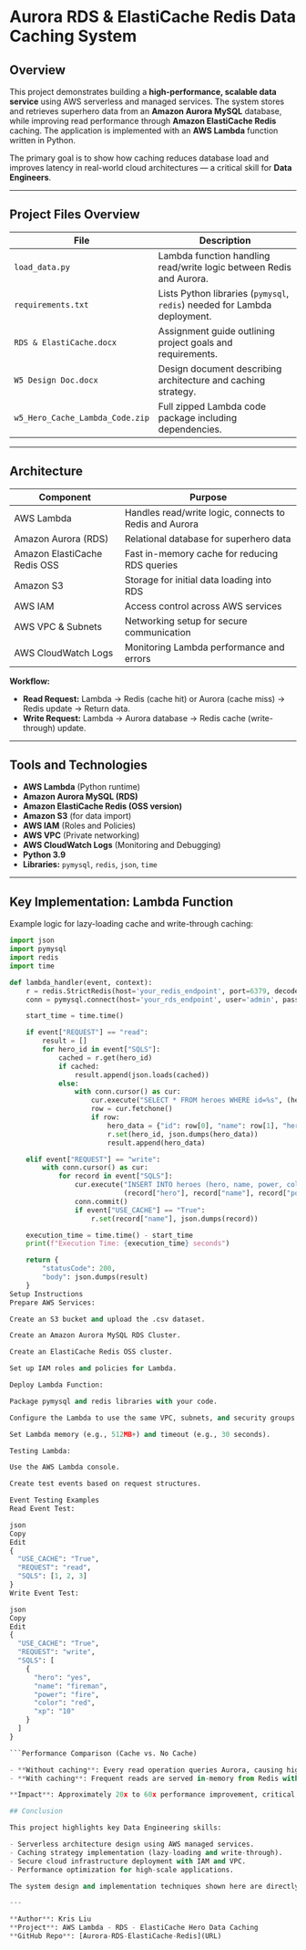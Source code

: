 # Aurora RDS & ElastiCache Redis Data Caching System

## Overview
This project demonstrates building a **high-performance, scalable data service** using AWS serverless and managed services. The system stores and retrieves superhero data from an **Amazon Aurora MySQL** database, while improving read performance through **Amazon ElastiCache Redis** caching. The application is implemented with an **AWS Lambda** function written in Python.

The primary goal is to show how caching reduces database load and improves latency in real-world cloud architectures — a critical skill for **Data Engineers**.

---

## Project Files Overview

| File | Description |
| --- | --- |
| `load_data.py` | Lambda function handling read/write logic between Redis and Aurora. |
| `requirements.txt` | Lists Python libraries (`pymysql`, `redis`) needed for Lambda deployment. |
| `RDS & ElastiCache.docx` | Assignment guide outlining project goals and requirements. |
| `W5 Design Doc.docx` | Design document describing architecture and caching strategy. |
| `w5_Hero_Cache_Lambda_Code.zip` | Full zipped Lambda code package including dependencies. |

---

## Architecture

| Component | Purpose |
| --- | --- |
| AWS Lambda | Handles read/write logic, connects to Redis and Aurora |
| Amazon Aurora (RDS) | Relational database for superhero data |
| Amazon ElastiCache Redis OSS | Fast in-memory cache for reducing RDS queries |
| Amazon S3 | Storage for initial data loading into RDS |
| AWS IAM | Access control across AWS services |
| AWS VPC & Subnets | Networking setup for secure communication |
| AWS CloudWatch Logs | Monitoring Lambda performance and errors |

**Workflow:**
- **Read Request:** Lambda → Redis (cache hit) or Aurora (cache miss) → Redis update → Return data.
- **Write Request:** Lambda → Aurora database → Redis cache (write-through) update.

---

## Tools and Technologies

- **AWS Lambda** (Python runtime)
- **Amazon Aurora MySQL (RDS)**
- **Amazon ElastiCache Redis (OSS version)**
- **Amazon S3** (for data import)
- **AWS IAM** (Roles and Policies)
- **AWS VPC** (Private networking)
- **AWS CloudWatch Logs** (Monitoring and Debugging)
- **Python 3.9**
- **Libraries:** `pymysql`, `redis`, `json`, `time`

---

## Key Implementation: Lambda Function

Example logic for lazy-loading cache and write-through caching:

```python
import json
import pymysql
import redis
import time

def lambda_handler(event, context):
    r = redis.StrictRedis(host='your_redis_endpoint', port=6379, decode_responses=True)
    conn = pymysql.connect(host='your_rds_endpoint', user='admin', password='your_password', db='your_db')

    start_time = time.time()

    if event["REQUEST"] == "read":
        result = []
        for hero_id in event["SQLS"]:
            cached = r.get(hero_id)
            if cached:
                result.append(json.loads(cached))
            else:
                with conn.cursor() as cur:
                    cur.execute("SELECT * FROM heroes WHERE id=%s", (hero_id,))
                    row = cur.fetchone()
                    if row:
                        hero_data = {"id": row[0], "name": row[1], "hero": row[2], "power": row[3], "xp": row[4], "color": row[5]}
                        r.set(hero_id, json.dumps(hero_data))
                        result.append(hero_data)

    elif event["REQUEST"] == "write":
        with conn.cursor() as cur:
            for record in event["SQLS"]:
                cur.execute("INSERT INTO heroes (hero, name, power, color, xp) VALUES (%s, %s, %s, %s, %s)",
                            (record["hero"], record["name"], record["power"], record["color"], record["xp"]))
                conn.commit()
                if event["USE_CACHE"] == "True":
                    r.set(record["name"], json.dumps(record))

    execution_time = time.time() - start_time
    print(f"Execution Time: {execution_time} seconds")

    return {
        "statusCode": 200,
        "body": json.dumps(result)
    }
Setup Instructions
Prepare AWS Services:

Create an S3 bucket and upload the .csv dataset.

Create an Amazon Aurora MySQL RDS Cluster.

Create an ElastiCache Redis OSS cluster.

Set up IAM roles and policies for Lambda.

Deploy Lambda Function:

Package pymysql and redis libraries with your code.

Configure the Lambda to use the same VPC, subnets, and security groups as RDS and Redis.

Set Lambda memory (e.g., 512MB+) and timeout (e.g., 30 seconds).

Testing Lambda:

Use the AWS Lambda console.

Create test events based on request structures.

Event Testing Examples
Read Event Test:

json
Copy
Edit
{
  "USE_CACHE": "True",
  "REQUEST": "read",
  "SQLS": [1, 2, 3]
}
Write Event Test:

json
Copy
Edit
{
  "USE_CACHE": "True",
  "REQUEST": "write",
  "SQLS": [
    {
      "hero": "yes",
      "name": "fireman",
      "power": "fire",
      "color": "red",
      "xp": "10"
    }
  ]
}

```Performance Comparison (Cache vs. No Cache)

- **Without caching**: Every read operation queries Aurora, causing higher latency (~100-300ms).
- **With caching**: Frequent reads are served in-memory from Redis with latency under 5ms.

**Impact**: Approximately 20x to 60x performance improvement, critical for scalable backend systems.

## Conclusion

This project highlights key Data Engineering skills:

- Serverless architecture design using AWS managed services.
- Caching strategy implementation (lazy-loading and write-through).
- Secure cloud infrastructure deployment with IAM and VPC.
- Performance optimization for high-scale applications.

The system design and implementation techniques shown here are directly applicable to real-world, production-grade cloud data pipelines.

---

**Author**: Kris Liu  
**Project**: AWS Lambda - RDS - ElastiCache Hero Data Caching  
**GitHub Repo**: [Aurora-RDS-ElastiCache-Redis](URL)
